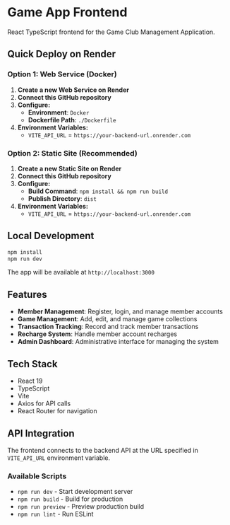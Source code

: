 # Game App Frontend

React TypeScript frontend for the Game Club Management Application.

## Quick Deploy on Render

### Option 1: Web Service (Docker)
1. **Create a new Web Service on Render**
2. **Connect this GitHub repository**
3. **Configure:**
   - **Environment**: `Docker`
   - **Dockerfile Path**: `./Dockerfile`
4. **Environment Variables:**
   - `VITE_API_URL` = `https://your-backend-url.onrender.com`

### Option 2: Static Site (Recommended)
1. **Create a new Static Site on Render**
2. **Connect this GitHub repository**
3. **Configure:**
   - **Build Command**: `npm install && npm run build`
   - **Publish Directory**: `dist`
4. **Environment Variables:**
   - `VITE_API_URL` = `https://your-backend-url.onrender.com`

## Local Development

```bash
npm install
npm run dev
```

The app will be available at `http://localhost:3000`

## Features

- **Member Management**: Register, login, and manage member accounts
- **Game Management**: Add, edit, and manage game collections
- **Transaction Tracking**: Record and track member transactions
- **Recharge System**: Handle member account recharges
- **Admin Dashboard**: Administrative interface for managing the system

## Tech Stack

- React 19
- TypeScript
- Vite
- Axios for API calls
- React Router for navigation

## API Integration

The frontend connects to the backend API at the URL specified in `VITE_API_URL` environment variable.

### Available Scripts

- `npm run dev` - Start development server
- `npm run build` - Build for production
- `npm run preview` - Preview production build
- `npm run lint` - Run ESLint